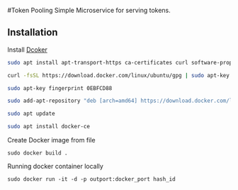 #Token Pooling
Simple Microservice for serving tokens.

## Installation

Install [Dcoker](https://www.linode.com/docs/applications/containers/install-docker-ce-ubuntu-1804/)

```bash
sudo apt install apt-transport-https ca-certificates curl software-properties-common

curl -fsSL https://download.docker.com/linux/ubuntu/gpg | sudo apt-key add -

sudo apt-key fingerprint 0EBFCD88

sudo add-apt-repository "deb [arch=amd64] https://download.docker.com/linux/ubuntu $(lsb_release -cs) stable"

sudo apt update

sudo apt install docker-ce
```

Create Docker image from file

```
sudo docker build .
```

Running docker container locally

```
sudo docker run -it -d -p outport:docker_port hash_id

```